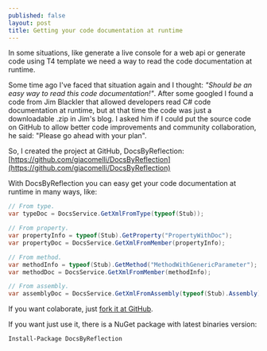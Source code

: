 ```yaml
---
published: false
layout: post
title: Getting your code documentation at runtime
---
```


In some situations, like generate a live console for a web api or generate code using T4 template we need a way to read the code documentation at runtime.

Some time ago I've faced that situation again and I thought: _"Should be an easy way to read this code documentation!"_. After some googled I found a code from Jim Blackler that allowed developers read C# code documentation at runtime, but at that time the code was just a downloadable .zip in Jim's blog. I asked him if I could put the source code on GitHub to allow better code improvements and community collaboration, he said: "Please go ahead with your plan".

So, I created the project at GitHub, DocsByReflection: [https://github.com/giacomelli/DocsByReflection](https://github.com/giacomelli/DocsByReflection)

With DocsByReflection you can easy get your code documentation at runtime in many ways, like:
```csharp
// From type.
var typeDoc = DocsService.GetXmlFromType(typeof(Stub));

// From property.
var propertyInfo = typeof(Stub).GetProperty("PropertyWithDoc");
var propertyDoc = DocsService.GetXmlFromMember(propertyInfo);

// From method.
var methodInfo = typeof(Stub).GetMethod("MethodWithGenericParameter");
var methodDoc = DocsService.GetXmlFromMember(methodInfo);

// From assembly.
var assemblyDoc = DocsService.GetXmlFromAssembly(typeof(Stub).Assembly);
```

If you want colaborate, just [fork it at GitHub](https://github.com/giacomelli/DocsByReflection/fork).

If you want just use it, there is a NuGet package with latest binaries version:

```
Install-Package DocsByReflection
```
